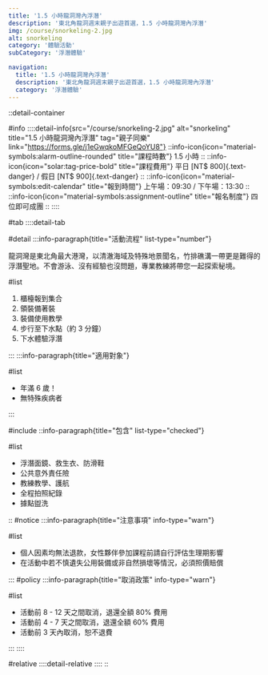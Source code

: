 ```yaml
---
title: '1.5 小時龍洞灣內浮潛'
description: '東北角龍洞週末親子出遊首選，1.5 小時龍洞灣內浮潛'
img: /course/snorkeling-2.jpg
alt: snorkeling
category: '體驗活動'
subCategory: '浮潛體驗'

navigation:
  title: '1.5 小時龍洞灣內浮潛'
  description: '東北角龍洞週末親子出遊首選，1.5 小時龍洞灣內浮潛'
  category: '浮潛體驗'
---
```


::detail-container

#info
::::detail-info{src="/course/snorkeling-2.jpg" alt="snorkeling" title="1.5 小時龍洞灣內浮潛" tag="親子同樂" link="https://forms.gle/j1eGwqkoMFGeQoYU8"}
::info-icon{icon="material-symbols:alarm-outline-rounded" title="課程時數"}
1.5 小時
::
::info-icon{icon="solar:tag-price-bold" title="課程費用"}
平日 [NT$ 800]{.text-danger} / 假日 [NT$ 900]{.text-danger}
::
::info-icon{icon="material-symbols:edit-calendar" title="報到時間"}
上午場：09:30 / 下午場：13:30
::
::info-icon{icon="material-symbols:assignment-outline" title="報名制度"}
四位即可成團
::
::::

#tab
::::detail-tab

#detail
:::info-paragraph{title="活動流程" list-type="number"}

龍洞灣是東北角最大港灣，以清澈海域及特殊地景聞名，竹排礁溝一帶更是難得的浮潛聖地。不會游泳、沒有經驗也沒問題，專業教練將帶您一起探索秘境。

#list

1. 櫃檯報到集合
2. 領裝備著裝
3. 裝備使用教學
4. 步行至下水點（約 3 分鐘）
5. 下水體驗浮潛

:::
:::info-paragraph{title="適用對象"}

#list

- 年滿 6 歲！
- 無特殊疾病者

:::

#include
::info-paragraph{title="包含" list-type="checked"}

#list

- 浮潛面鏡、救生衣、防滑鞋
- 公共意外責任險
- 教練教學、護航
- 全程拍照紀錄
- 據點盥洗

::
#notice
:::info-paragraph{title="注意事項" info-type="warn"}

#list

- 個人因素均無法退款，女性夥伴參加課程前請自行評估生理期影響
- 在活動中若不慎遺失公用裝備或非自然損壞等情況，必須照價賠償

:::
#policy
:::info-paragraph{title="取消政策" info-type="warn"}

#list

- 活動前 8 - 12 天之間取消，退還全額 80% 費用
- 活動前 4 - 7 天之間取消，退還全額 60% 費用
- 活動前 3 天內取消，恕不退費

:::
::::

#relative
::::detail-relative
::::
::
